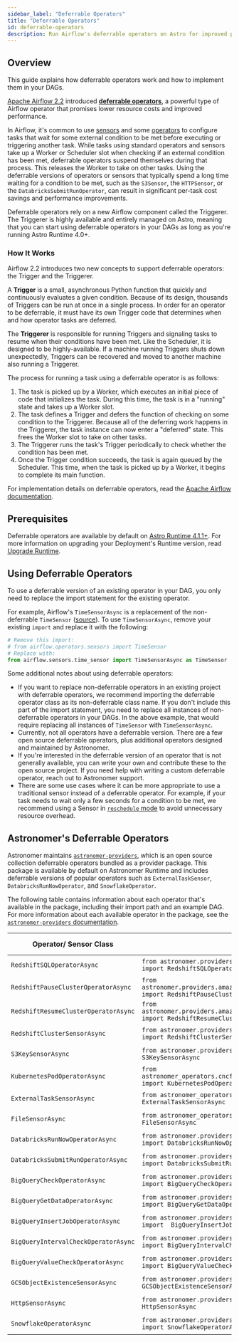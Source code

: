```yaml
---
sidebar_label: "Deferrable Operators"
title: "Deferrable Operators"
id: deferrable-operators
description: Run Airflow's deferrable operators on Astro for improved performance and cost savings.
---
```


## Overview

This guide explains how deferrable operators work and how to implement them in your DAGs.

[Apache Airflow 2.2](https://airflow.apache.org/blog/airflow-2.2.0/) introduced [**deferrable operators**](https://airflow.apache.org/docs/apache-airflow/stable/concepts/deferring.html), a powerful type of Airflow operator that promises lower resource costs and improved performance.

In Airflow, it's common to use [sensors](https://airflow.apache.org/docs/apache-airflow/stable/concepts/sensors.html) and some [operators](https://airflow.apache.org/docs/apache-airflow/stable/concepts/operators.html) to configure tasks that wait for some external condition to be met before executing or triggering another task. While tasks using standard operators and sensors take up a Worker or Scheduler slot when checking if an external condition has been met, deferrable operators suspend themselves during that process. This releases the Worker to take on other tasks. Using the deferrable versions of operators or sensors that typically spend a long time waiting for a condition to be met, such as the `S3Sensor`, the `HTTPSensor`, or the `DatabricksSubmitRunOperator`, can result in significant per-task cost savings and performance improvements.

Deferrable operators rely on a new Airflow component called the Triggerer. The Triggerer is highly available and entirely managed on Astro, meaning that you can start using deferrable operators in your DAGs as long as you're running Astro Runtime 4.0+.

### How It Works

Airflow 2.2 introduces two new concepts to support deferrable operators: the Trigger and the Triggerer.

A **Trigger** is a small, asynchronous Python function that quickly and continuously evaluates a given condition. Because of its design, thousands of Triggers can be run at once in a single process. In order for an operator to be deferrable, it must have its own Trigger code that determines when and how operator tasks are deferred.

The **Triggerer** is responsible for running Triggers and signaling tasks to resume when their conditions have been met. Like the Scheduler, it is designed to be highly-available. If a machine running Triggers shuts down unexpectedly, Triggers can be recovered and moved to another machine also running a Triggerer.

The process for running a task using a deferrable operator is as follows:

1. The task is picked up by a Worker, which executes an initial piece of code that initializes the task. During this time, the task is in a "running" state and takes up a Worker slot.
2. The task defines a Trigger and defers the function of checking on some condition to the Triggerer. Because all of the deferring work happens in the Triggerer, the task instance can now enter a "deferred" state. This frees the Worker slot to take on other tasks.
3. The Triggerer runs the task's Trigger periodically to check whether the condition has been met.
4. Once the Trigger condition succeeds, the task is again queued by the Scheduler. This time, when the task is picked up by a Worker, it begins to complete its main function.

For implementation details on deferrable operators, read the [Apache Airflow documentation](https://airflow.apache.org/docs/apache-airflow/stable/concepts/deferring.html).

## Prerequisites

Deferrable operators are available by default on [Astro Runtime 4.1.1+](runtime-release-notes.md#astro-runtime-400). For more information on upgrading your Deployment's Runtime version, read [Upgrade Runtime](upgrade-runtime.md).

## Using Deferrable Operators

To use a deferrable version of an existing operator in your DAG, you only need to replace the import statement for the existing operator.

For example, Airflow's `TimeSensorAsync` is a replacement of the non-deferrable `TimeSensor` ([source](https://airflow.apache.org/docs/apache-airflow/stable/_api/airflow/sensors/time_sensor/index.html?highlight=timesensor#module-contents)). To use `TimeSensorAsync`, remove your existing `import` and replace it with the following:

```python
# Remove this import:
# from airflow.operators.sensors import TimeSensor
# Replace with:
from airflow.sensors.time_sensor import TimeSensorAsync as TimeSensor
```

Some additional notes about using deferrable operators:

- If you want to replace non-deferrable operators in an existing project with deferrable operators, we recommend importing the deferrable operator class as its non-deferrable class name. If you don't include this part of the import statement, you need to replace all instances of non-deferrable operators in your DAGs. In the above example, that would require replacing all instances of `TimeSensor` with `TimeSensorAsync`.
- Currently, not all operators have a deferrable version. There are a few open source deferrable operators, plus additional operators designed and maintained by Astronomer.
- If you're interested in the deferrable version of an operator that is not generally available, you can write your own and contribute these to the open source project. If you need help with writing a custom deferrable operator, reach out to Astronomer support.
- There are some use cases where it can be more appropriate to use a traditional sensor instead of a deferrable operator. For example, if your task needs to wait only a few seconds for a condition to be met, we recommend using a Sensor in [`reschedule` mode](https://github.com/apache/airflow/blob/1.10.2/airflow/sensors/base_sensor_operator.py#L46-L56) to avoid unnecessary resource overhead.

## Astronomer's Deferrable Operators

Astronomer maintains [`astronomer-providers`](https://github.com/astronomer/astronomer-providers), which is an open source collection deferrable operators bundled as a provider package. This package is available by default on Astronomer Runtime and includes deferrable versions of popular operators such as `ExternalTaskSensor`, `DatabricksRunNowOperator`, and `SnowflakeOperator`.

The following table contains information about each operator that's available in the package, including their import path and an example DAG. For more information about each available operator in the package, see the [`astronomer-providers` documentation](https://github.com/astronomer/astronomer-providers/blob/main/CHANGELOG.rst#100-2022-03-01).


| Operator/ Sensor Class     | Import Path                                                                                   | Example DAG                                                                                                                                       |
| -------------------------- | --------------------------------------------------------------------------------------------- | ------------------------------------------------------------------------------------------------------------------------------------------------- |
| `RedshiftSQLOperatorAsync` | `from astronomer.providers.amazon.aws.operators.redshift_sql import RedshiftSQLOperatorAsync` | [Example DAG](https://github.com/astronomer/astronomer-providers/blob/1.0.0/astronomer/providers/amazon/aws/example_dags/example_redshift_sql.py) |
| `RedshiftPauseClusterOperatorAsync` | `from astronomer.providers.amazon.aws.operators.redshift_cluster import RedshiftPauseClusterOperatorAsync` | [Example DAG](https://github.com/astronomer/astronomer-providers/blob/1.0.0/astronomer/providers/amazon/aws/example_dags/example_redshift_cluster_management.py) |
| `RedshiftResumeClusterOperatorAsync` | `from astronomer.providers.amazon.aws.operators.redshift_cluster import RedshiftResumeClusterOperatorAsync` | [Example DAG](https://github.com/astronomer/astronomer-providers/blob/1.0.0/astronomer/providers/amazon/aws/example_dags/example_redshift_cluster_management.py) |
| `RedshiftClusterSensorAsync` | `from astronomer.providers.amazon.aws.sensors.redshift_cluster import RedshiftClusterSensorAsync` | [Example DAG](https://github.com/astronomer/astronomer-providers/blob/1.0.0/astronomer/providers/amazon/aws/example_dags/example_redshift_cluster_management.py) |
| `S3KeySensorAsync` | `from astronomer.providers.amazon.aws.sensors.s3 import S3KeySensorAsync` | [Example DAG](https://github.com/astronomer/astronomer-providers/blob/1.0.0/astronomer/providers/amazon/aws/example_dags/example_s3.py) |
| `KubernetesPodOperatorAsync` | `from astronomer_operators.cncf.kubernetes.operators.kubernetes_pod import KubernetesPodOperatorAsync` | [Example DAG](https://github.com/astronomer/astronomer-providers/blob/1.0.0/astronomer/providers/amazon/aws/example_dags/example_s3.py) |
| `ExternalTaskSensorAsync` | `from astronomer_operators.core.sensors.external_task import ExternalTaskSensorAsync` | [Example DAG](https://github.com/astronomer/astronomer-providers/blob/1.0.0/astronomer/providers/core/example_dags/example_external_task.py) |
| `FileSensorAsync` | `from astronomer_operators.core.sensors.filesystem import FileSensorAsync` | [Example DAG](https://github.com/astronomer/astronomer-providers/blob/1.0.0/astronomer/providers/core/example_dags/example_file_sensor.py) |
| `DatabricksRunNowOperatorAsync` | `from astronomer.providers.databricks.operators.databricks import DatabricksRunNowOperatorAsync` | [Example DAG](https://github.com/astronomer/astronomer-providers/blob/1.0.0/astronomer/providers/databricks/example_dags/example_databricks.py) |
| `DatabricksSubmitRunOperatorAsync` | `from astronomer.providers.databricks.operators.databricks import DatabricksSubmitRunOperatorAsync` | [Example DAG](https://github.com/astronomer/astronomer-providers/blob/1.0.0/astronomer/providers/databricks/example_dags/example_databricks.py) |
| `BigQueryCheckOperatorAsync` | `from astronomer.providers.google.cloud.operators.bigquery import BigQueryCheckOperatorAsync` | [Example DAG](https://github.com/astronomer/astronomer-providers/blob/1.0.0/astronomer/providers/google/cloud/example_dags/example_bigquery_queries.py) |
| `BigQueryGetDataOperatorAsync` | `from astronomer.providers.google.cloud.operators.bigquery import BigQueryGetDataOperatorAsync` | [Example DAG](https://github.com/astronomer/astronomer-providers/blob/1.0.0/astronomer/providers/google/cloud/example_dags/example_bigquery_queries.py) |
| `BigQueryInsertJobOperatorAsync` | `from astronomer.providers.google.cloud.operators.bigquery import  BigQueryInsertJobOperatorAsync` | [Example DAG](https://github.com/astronomer/astronomer-providers/blob/1.0.0/astronomer/providers/google/cloud/example_dags/example_bigquery_queries.py) |
| `BigQueryIntervalCheckOperatorAsync` | `from astronomer.providers.google.cloud.operators.bigquery import BigQueryIntervalCheckOperatorAsync` | [Example DAG](https://github.com/astronomer/astronomer-providers/blob/1.0.0/astronomer/providers/google/cloud/example_dags/example_bigquery_queries.py) |
| `BigQueryValueCheckOperatorAsync` | `from astronomer.providers.google.cloud.operators.bigquery import BigQueryValueCheckOperatorAsync` | [Example DAG](https://github.com/astronomer/astronomer-providers/blob/1.0.0/astronomer/providers/google/cloud/example_dags/example_bigquery_queries.py) |
| `GCSObjectExistenceSensorAsync` | `from astronomer.providers.google.cloud.sensors.gcs import GCSObjectExistenceSensorAsync` | [Example DAG](https://github.com/astronomer/astronomer-providers/blob/1.0.0/astronomer/providers/google/cloud/example_dags/example_gcs.py) |
| `HttpSensorAsync` | `from astronomer.providers.http.sensors.http import HttpSensorAsync` | [Example DAG](https://github.com/astronomer/astronomer-providers/blob/1.0.0/astronomer/providers/http/example_dags/example_http.py) |
| `SnowflakeOperatorAsync` | `from astronomer.providers.snowflake.operators.snowflake import SnowflakeOperatorAsync` | [Example DAG](https://github.com/astronomer/astronomer-providers/blob/1.0.0/astronomer/providers/snowflake/example_dags/example_snowflake.py) |
